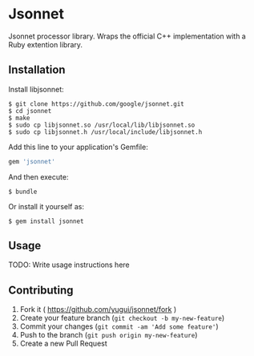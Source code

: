# Jsonnet

Jsonnet processor library.  Wraps the official C++ implementation with a Ruby extention library.

## Installation

Install libjsonnet:

    $ git clone https://github.com/google/jsonnet.git
    $ cd jsonnet
    $ make
    $ sudo cp libjsonnet.so /usr/local/lib/libjsonnet.so
    $ sudo cp libjsonnet.h /usr/local/include/libjsonnet.h

Add this line to your application's Gemfile:

```ruby
gem 'jsonnet'
```

And then execute:

    $ bundle

Or install it yourself as:

    $ gem install jsonnet

## Usage

TODO: Write usage instructions here

## Contributing

1. Fork it ( https://github.com/yugui/jsonnet/fork )
2. Create your feature branch (`git checkout -b my-new-feature`)
3. Commit your changes (`git commit -am 'Add some feature'`)
4. Push to the branch (`git push origin my-new-feature`)
5. Create a new Pull Request
